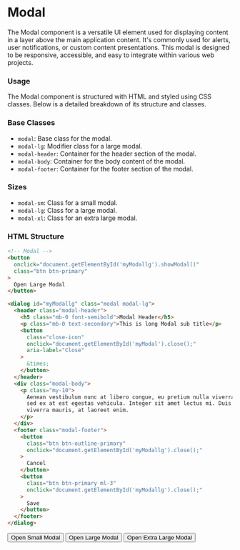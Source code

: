 # Modal

The Modal component is a versatile UI element used for displaying content in a layer above the main application content. It's commonly used for alerts, user notifications, or custom content presentations. This modal is designed to be responsive, accessible, and easy to integrate within various web projects.

### Usage

The Modal component is structured with HTML and styled using CSS classes. Below is a detailed breakdown of its structure and classes.

### Base Classes

- `modal`: Base class for the modal.
- `modal-lg`: Modifier class for a large modal.
- `modal-header`: Container for the header section of the modal.
- `modal-body`: Container for the body content of the modal.
- `modal-footer`: Container for the footer section of the modal.

### Sizes

- `modal-sm`: Class for a small modal.
- `modal-lg`: Class for a large modal.
- `modal-xl`: Class for an extra large modal.

### HTML Structure

```html
<!-- Modal -->
<button
  onclick="document.getElementById('myModallg').showModal()"
  class="btn btn-primary"
>
  Open Large Modal
</button>

<dialog id="myModallg" class="modal modal-lg">
  <header class="modal-header">
    <h5 class="mb-0 font-semibold">Modal Header</h5>
    <p class="mb-0 text-secondary">This is long Modal sub title</p>
    <button
      class="close-icon"
      onclick="document.getElementById('myModal').close();"
      aria-label="Close"
    >
      &times;
    </button>
  </header>
  <div class="modal-body">
    <p class="my-10">
      Aenean vestibulum nunc at libero congue, eu pretium nulla viverra. Fusce
      sed ex at est egestas vehicula. Integer sit amet lectus mi. Duis ut
      viverra mauris, at laoreet enim.
    </p>
  </div>
  <footer class="modal-footer">
    <button
      class="btn btn-outline-primary"
      onclick="document.getElementById('myModallg').close();"
    >
      Cancel
    </button>
    <button
      class="btn btn-primary ml-3"
      onclick="document.getElementById('myModallg').close();"
    >
      Save
    </button>
  </footer>
</dialog>
```

<div class="component-preview">
<!-- Modal -->
<button onclick="document.getElementById('myModalsm').showModal()" class="btn btn-primary">Open Small Modal</button>
<button onclick="document.getElementById('myModallg').showModal()" class="btn btn-primary">Open Large Modal</button>
<button onclick="document.getElementById('myModalxl').showModal()" class="btn btn-primary">Open Extra Large Modal</button>

<dialog id="myModalsm" class="modal modal-sm">
    <header class="modal-header">
        <h5 class="mb-0 font-semibold">Modal Header</h5>
        <p class="mb-0 text-secondary">This is long Modal sub title</p>
        <button class="close-icon" onclick="document.getElementById('myModalsm').close();"
            aria-label="Close">&times;</button>
    </header>
    <div class="modal-body">
        <p class="my-10">Aenean vestibulum nunc at libero congue, eu pretium nulla viverra. Fusce sed ex at est
            egestas
            vehicula. Integer sit amet lectus mi. Duis ut viverra mauris, at laoreet enim.</p>
    </div>
    <footer class="modal-footer">
        <button class="btn btn-outline-primary"
            onclick="document.getElementById('myModalsm').close();">Cancel</button>
        <button class="btn btn-primary ml-3" onclick="document.getElementById('myModalsm').close();">Save</button>
    </footer>
</dialog>

<dialog id="myModallg" class="modal modal-lg">
    <header class="modal-header">
        <h5 class="mb-0 font-semibold">Modal Header</h5>
        <p class="mb-0 text-secondary">This is long Modal sub title</p>
        <button class="close-icon" onclick="document.getElementById('myModallg').close();"
            aria-label="Close">&times;</button>
    </header>
    <div class="modal-body">
        <p class="my-10">Aenean vestibulum nunc at libero congue, eu pretium nulla viverra. Fusce sed ex at est
            egestas
            vehicula. Integer sit amet lectus mi. Duis ut viverra mauris, at laoreet enim.</p>
    </div>
    <footer class="modal-footer">
        <button class="btn btn-outline-primary"
            onclick="document.getElementById('myModallg').close();">Cancel</button>
        <button class="btn btn-primary ml-3" onclick="document.getElementById('myModallg').close();">Save</button>
    </footer>
</dialog>

<dialog id="myModalxl" class="modal modal-xl">
    <header class="modal-header">
        <h5 class="mb-0 font-semibold">Modal Header</h5>
        <p class="mb-0 text-secondary">This is long Modal sub title</p>
        <button class="close-icon" onclick="document.getElementById('myModalxl').close();"
            aria-label="Close">&times;</button>
    </header>
    <div class="modal-body">
        <p class="my-10">Aenean vestibulum nunc at libero congue, eu pretium nulla viverra. Fusce sed ex at est
            egestas
            vehicula. Integer sit amet lectus mi. Duis ut viverra mauris, at laoreet enim.</p>
    </div>
    <footer class="modal-footer">
        <button class="btn btn-outline-primary"
            onclick="document.getElementById('myModalxl').close();">Cancel</button>
        <button class="btn btn-primary ml-3" onclick="document.getElementById('myModalxl').close();">Save</button>
    </footer>
</dialog>
</div>
